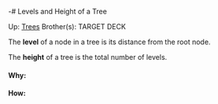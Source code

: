 -# Levels and Height of a Tree

Up: [Trees](trees)
Brother(s):
TARGET DECK

The **level** of a node in a tree is its distance from the root node.

The **height** of a tree is the total number of levels.







































#### Why:
#### How:









